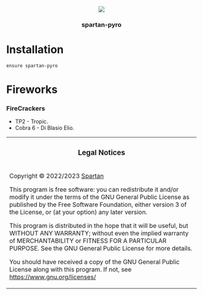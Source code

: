 <div align='center'><img src='[https://user-images.githubusercontent.com/65407488/147992899-93998c0a-75fb-4055-8c06-8da8c49342d6.png](https://cdn.discordapp.com/attachments/1055143729582837825/1056920819198066728/New_Project.png)'/></div>
<div align='center'><h3>spartan-pyro</h3></div>

# Installation

```
ensure spartan-pyro
```

# Fireworks

### FireCrackers

- TP2 - Tropic.
- Cobra 6 - Di Blasio Elio.

<table><tr><td><h3 align='center'>Legal Notices</h2></tr></td>
<tr><td>

Copyright © 2022/2023 [Spartan](https://github.com/sprtan-hash)

This program is free software: you can redistribute it and/or modify
it under the terms of the GNU General Public License as published by
the Free Software Foundation, either version 3 of the License, or
(at your option) any later version.

This program is distributed in the hope that it will be useful,
but WITHOUT ANY WARRANTY; without even the implied warranty of
MERCHANTABILITY or FITNESS FOR A PARTICULAR PURPOSE. See the
GNU General Public License for more details.

You should have received a copy of the GNU General Public License
along with this program.
If not, see <https://www.gnu.org/licenses/>

</td></tr></table>
